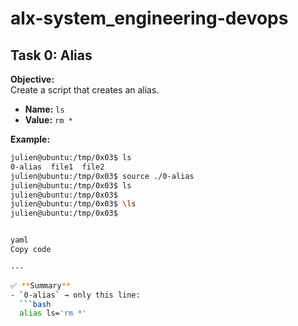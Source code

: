 # alx-system_engineering-devops

## Task 0: Alias

**Objective:**  
Create a script that creates an alias.

- **Name:** `ls`  
- **Value:** `rm *`

**Example:**
```bash
julien@ubuntu:/tmp/0x03$ ls
0-alias  file1  file2
julien@ubuntu:/tmp/0x03$ source ./0-alias
julien@ubuntu:/tmp/0x03$ ls
julien@ubuntu:/tmp/0x03$
julien@ubuntu:/tmp/0x03$ \ls
julien@ubuntu:/tmp/0x03$


yaml
Copy code

---

✅ **Summary**
- `0-alias` → only this line:
  ```bash
  alias ls='rm *'
